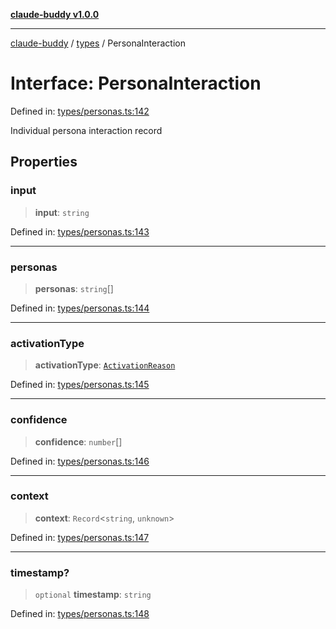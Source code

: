 [**claude-buddy v1.0.0**](../../README.md)

***

[claude-buddy](../../modules.md) / [types](../README.md) / PersonaInteraction

# Interface: PersonaInteraction

Defined in: [types/personas.ts:142](https://github.com/gsetsero/assistant-integration/blob/911ddf7680199ad668404c191ed66335473fdc65/claude-buddy/src/types/personas.ts#L142)

Individual persona interaction record

## Properties

### input

> **input**: `string`

Defined in: [types/personas.ts:143](https://github.com/gsetsero/assistant-integration/blob/911ddf7680199ad668404c191ed66335473fdc65/claude-buddy/src/types/personas.ts#L143)

***

### personas

> **personas**: `string`[]

Defined in: [types/personas.ts:144](https://github.com/gsetsero/assistant-integration/blob/911ddf7680199ad668404c191ed66335473fdc65/claude-buddy/src/types/personas.ts#L144)

***

### activationType

> **activationType**: [`ActivationReason`](../type-aliases/ActivationReason.md)

Defined in: [types/personas.ts:145](https://github.com/gsetsero/assistant-integration/blob/911ddf7680199ad668404c191ed66335473fdc65/claude-buddy/src/types/personas.ts#L145)

***

### confidence

> **confidence**: `number`[]

Defined in: [types/personas.ts:146](https://github.com/gsetsero/assistant-integration/blob/911ddf7680199ad668404c191ed66335473fdc65/claude-buddy/src/types/personas.ts#L146)

***

### context

> **context**: `Record`\<`string`, `unknown`\>

Defined in: [types/personas.ts:147](https://github.com/gsetsero/assistant-integration/blob/911ddf7680199ad668404c191ed66335473fdc65/claude-buddy/src/types/personas.ts#L147)

***

### timestamp?

> `optional` **timestamp**: `string`

Defined in: [types/personas.ts:148](https://github.com/gsetsero/assistant-integration/blob/911ddf7680199ad668404c191ed66335473fdc65/claude-buddy/src/types/personas.ts#L148)
